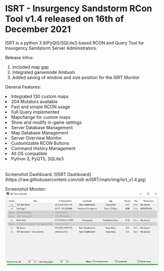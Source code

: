 # ISRT - Insurgency Sandstorm RCon Tool v1.4 released on 16th of December 2021

ISRT is a python 3.9/PyQt5/SQLite3-based RCON and Query Tool for Insurgency Sandstorm Server Administrators.

Release Infos:
1. Included map gap
2. Integrated gamemode Ambush
3. Added saving of window and size position for the ISRT Monitor

General Features:
<li>Integrated 130 custom maps</li>
<li>204 Mutators available</li>
<li>Fast and simple RCON usage</li>
<li>Full Query implemented</li>
<li>Mapchange for custom maps</li>
<li>Show and modify in-game settings</li>
<li>Server Database Management</li>
<li>Map Database Management</li>
<li>Server Overview Monitor</li>
<li>Customizable RCON Buttons</li>
<li>Command History Management</li>
<li>All OS compatible</li>
<li>Python 3, PyQT5, SQLite3</li>
  <br><br/>  
Screenshot Dashboard:  
![ISRT Dashboard](https://raw.githubusercontent.com/olli-e/ISRT/main/img/isrt_v1.4.jpg)  
  
Screenshot Monitor:  
![ISRT Monitor](https://raw.githubusercontent.com/olli-e/ISRT/main/img/monitor_v1.3.jpg)  
  <br><br/>  
